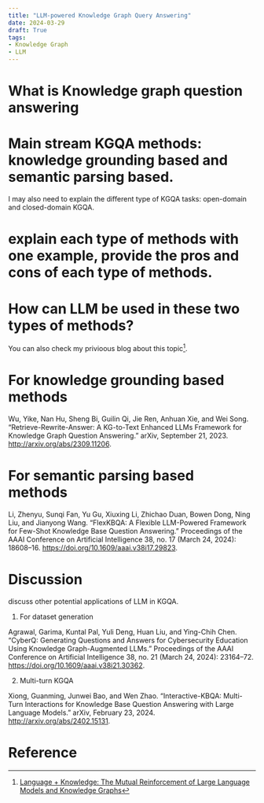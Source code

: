 ```yaml
---
title: "LLM-powered Knowledge Graph Query Answering"
date: 2024-03-29
draft: True
tags: 
- Knowledge Graph
- LLM
---
```


<!-- [^1]

[^1]: (https://en.wikipedia.org/wiki/Heterogeneous_information_network) -->

# What is Knowledge graph question answering

# Main stream KGQA methods: knowledge grounding based and semantic parsing based.

I may also need to explain the different type of KGQA tasks: open-domain and closed-domain KGQA.

# explain each type of methods with one example, provide the pros and cons of each type of methods.

# How can LLM be used in these two types of methods?

You can also check my privioous blog about this topic[^1].

# For knowledge grounding based methods

Wu, Yike, Nan Hu, Sheng Bi, Guilin Qi, Jie Ren, Anhuan Xie, and Wei Song. “Retrieve-Rewrite-Answer: A KG-to-Text Enhanced LLMs Framework for Knowledge Graph Question Answering.” arXiv, September 21, 2023. http://arxiv.org/abs/2309.11206.


# For semantic parsing based methods

Li, Zhenyu, Sunqi Fan, Yu Gu, Xiuxing Li, Zhichao Duan, Bowen Dong, Ning Liu, and Jianyong Wang. “FlexKBQA: A Flexible LLM-Powered Framework for Few-Shot Knowledge Base Question Answering.” Proceedings of the AAAI Conference on Artificial Intelligence 38, no. 17 (March 24, 2024): 18608–16. https://doi.org/10.1609/aaai.v38i17.29823.




# Discussion

discuss other potential applications of LLM in KGQA.

1. For dataset generation

Agrawal, Garima, Kuntal Pal, Yuli Deng, Huan Liu, and Ying-Chih Chen. “CyberQ: Generating Questions and Answers for Cybersecurity Education Using Knowledge Graph-Augmented LLMs.” Proceedings of the AAAI Conference on Artificial Intelligence 38, no. 21 (March 24, 2024): 23164–72. https://doi.org/10.1609/aaai.v38i21.30362.

2. Multi-turn KGQA

Xiong, Guanming, Junwei Bao, and Wen Zhao. “Interactive-KBQA: Multi-Turn Interactions for Knowledge Base Question Answering with Large Language Models.” arXiv, February 23, 2024. http://arxiv.org/abs/2402.15131.


# Reference


[^1]: [Language + Knowledge: The Mutual Reinforcement of Large Language Models and Knowledge Graphs](/LLM/kg_and_llm)